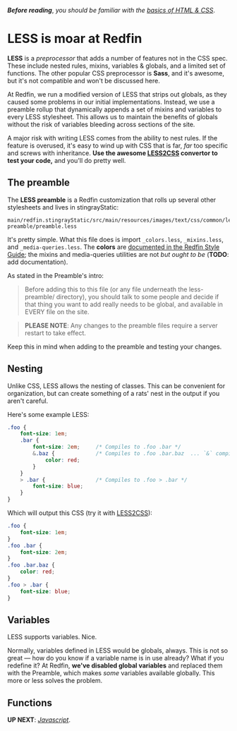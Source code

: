***Before reading***, *you should be familiar with the [basics of HTML & CSS](https://github.com/egid/training/blob/master/frontend/Front%20End%20101%20-%20HTML%20and%20CSS.md)*.

# LESS is moar at Redfin

**LESS** is a *preprocessor* that adds a number of features not in the CSS spec. These include nested rules, mixins, variables & globals, and a limited set of functions. The other popular CSS preprocessor is **Sass**, and it's awesome, but it's not compatible and won't be discussed here.

At Redfin, we run a modified version of LESS that strips out globals, as they caused some problems in our initial implementations. Instead, we use a preamble rollup that dynamically appends a set of mixins and variables to every LESS stylesheet. This allows us to maintain the benefits of globals without the risk of variables bleeding across sections of the site.

A major risk with writing LESS comes from the ability to nest rules. If the feature is overused, it's easy to wind up with CSS that is far, *far* too specific and screws with inheritance. **Use the awesome [LESS2CSS][less2css] convertor to test your code,** and you'll do pretty well.


## The preamble

The **LESS preamble** is a Redfin customization that rolls up several other stylesheets and lives in stingrayStatic:

    main/redfin.stingrayStatic/src/main/resources/images/text/css/common/less-preamble/preamble.less

It's pretty simple. What this file does is import `_colors.less`, `_mixins.less`, and `_media-queries.less`. The **colors** are [documented in the Redfin Style Guide](rsg-colors); the mixins and media-queries utilities are not *but ought to be* (**TODO**: add documentation).

As stated in the Preamble's intro:

>  Before adding this to this file (or any file underneath the less-preamble/ directory), you should talk to some people and decide if that thing you want to add really needs to be global, and available in EVERY file on the site.

> **PLEASE NOTE**: Any changes to the preamble files require a server restart to take effect.

Keep this in mind when adding to the preamble and testing your changes.


## Nesting

Unlike CSS, LESS allows the nesting of classes. This can be convenient for organization, but can create something of a rats' nest in the output if you aren't careful.

Here's some example LESS:

````css
.foo {
	font-size: 1em;
	.bar {
		font-size: 2em;		/* Compiles to .foo .bar */
		&.baz {				/* Compiles to .foo .bar.baz  ... `&` compiles to the previous classes (.foo .bar) */
			color: red;
		}
	}
	> .bar {				/* Compiles to .foo > .bar */
		font-size: blue;
	}
}
````
Which will output this CSS (try it with [LESS2CSS][less2css]):

````css
.foo {
	font-size: 1em;
}
.foo .bar {
	font-size: 2em;
}
.foo .bar.baz {
	color: red;
}
.foo > .bar {
	font-size: blue;
}
````


## Variables

LESS supports variables. Nice.

Normally, variables defined in LESS would be globals, always. This is not so great — how do you know if a variable name is in use already? What if you redefine it? At Redfin, **we've disabled global variables** and replaced them with the Preamble, which makes *some* variables available globally. This more or less solves the problem.




## Functions




<!-- LINKS -->
 [less2css]: http://less2css.org


**UP NEXT**: *[Javascript](https://github.com/egid/training/blob/master/frontend/Javascript.md)*.
